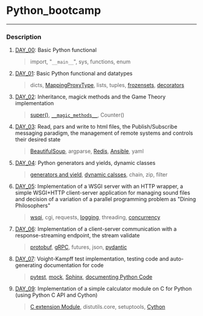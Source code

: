 # Python_bootcamp
---
### Description
1. [DAY_00](https://github.com/0LinaSt0/Python_bootcamp/tree/main/00):
	Basic Python functional
	> import, "`__main__`", sys, functions, enum
2. [DAY_01](https://github.com/0LinaSt0/Python_bootcamp/tree/main/01):
	Basic Python functional and datatypes
	> dicts, [MappingProxyType](https://adamj.eu/tech/2022/01/05/how-to-make-immutable-dict-in-python/), lists, tuples, [frozensets](https://docs.python.org/3/library/stdtypes.html#frozenset), [decorators](https://realpython.com/primer-on-python-decorators/)
3. [DAY_02](https://github.com/0LinaSt0/Python_bootcamp/tree/main/02):
	Inheritance, magick methods and the Game Theory implementation
	> [super()](https://realpython.com/python-super/), [`__magic_methods__`](https://medium.com/thedevproject/new-vs-init-in-python-a-most-known-resource-7beb538dc3b), Counter()
4. [DAY_03](https://github.com/0LinaSt0/Python_bootcamp/tree/main/03):
	Read, pars and write to html files, the Publish/Subscribe messaging paradigm, the management of remote systems and controls their desired state
	> [BeautifulSoup](https://www.crummy.com/software/BeautifulSoup/bs4/doc/), argparse, [Redis](https://koalatea.io/python-redis-pubsub/), [Ansible](https://docs.ansible.com/ansible/latest/getting_started/index.html), yaml
5. [DAY_04](https://github.com/0LinaSt0/Python_bootcamp/tree/main/04):
	Python generators and yields, dynamic classes
	> [generators and yield](https://realpython.com/introduction-to-python-generators/), [dynamic calsses](https://www.geeksforgeeks.org/create-classes-dynamically-in-python/), chain, zip, filter
6. [DAY_05](https://github.com/0LinaSt0/Python_bootcamp/tree/main/05):
	Implementation of a WSGI server with an HTTP wrapper, a simple WSGI+HTTP client-server application for managing sound files and decision of a variation of a parallel programming problem as "Dining Philosophers"
	> [wsqi](https://wsgi.tutorial.codepoint.net/intro), cgi, requests, [logging](https://realpython.com/python-logging/), threading, [concurrency](https://realpython.com/python-concurrency/)
7. [DAY_06](https://github.com/0LinaSt0/Python_bootcamp/tree/main/06):
	Implementation of a client-server communication with a response-streaming endpoint, the stream validate
	> [protobuf](https://protobuf.dev/getting-started/pythontutorial/), [gRPC](https://grpc.io/docs/languages/python/basics/), futures, json, [pydantic](https://docs.pydantic.dev/usage/schema/)
8. [DAY_07](https://github.com/0LinaSt0/Python_bootcamp/tree/main/07):
	Voight-Kampff test implementation, testing code and auto-generating documentation for code
	> [pytest](https://realpython.com/pytest-python-testing/), [mock](https://docs.pytest.org/en/7.2.x/how-to/monkeypatch.html), [Sphinx](https://www.sphinx-doc.org/en/master/tutorial/index.html), [documenting Python Code](https://realpython.com/documenting-python-code/)
9. [DAY_09](https://github.com/0LinaSt0/Python_bootcamp/tree/main/09):
	Implementation of a simple calculator module on C for Python (using Python C API and Cython)
	> [C extension Module](https://realpython.com/build-python-c-extension-module/#raising-exceptions), distutils.core, setuptools, [Cython](https://cython.readthedocs.io/en/latest/src/tutorial/cython_tutorial.html)
